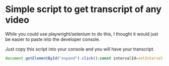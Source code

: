 # Simple script to get transcript of any video

While you could use playwright/selenium to do this, I thought it would just be easier to paste into the developer console. 

Just copy this script into your console and you will have your transcript. 

```javascript
document.getElementById("expand").click();const intervalId=setInterval(()=>{let e=document.querySelector('button[aria-label="Show transcript"]');if(e){e.click(),clearInterval(intervalId);let t=setInterval(()=>{let e=document.querySelectorAll(".segment-text");if(e.length>0){clearInterval(t);let l=Array.from(e).map(e=>e.innerText).join(" "),a=document.createElement("textarea");a.value=l,document.body.appendChild(a),a.select(),document.execCommand("copy"),document.body.removeChild(a),alert("Text copied to clipboard!")}},500)}},500);
```